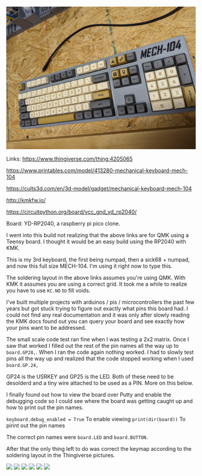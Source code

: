 ![Grey 3d printed keyboard mech-104](/keyboards/mech104/mech104.jpg)


Links:
https://www.thingiverse.com/thing:4205065

https://www.printables.com/model/413280-mechanical-keyboard-mech-104

https://cults3d.com/en/3d-model/gadget/mechanical-keyboard-mech-104

http://kmkfw.io/

https://circuitpython.org/board/vcc_gnd_yd_rp2040/

Board: YD-RP2040, a raspberry pi pico clone. 

I went into this build not realizing that the above links are for QMK using a Teensy board. I thought it would be an easy build using the RP2040 with KMK. 

This is my 3rd keyboard, the first being numpad, then a sick68 + numpad, and now this full size MECH-104. I'm using it right now to type this. 

The soldering layout in the above links assumes you're using QMK. With KMK it assumes you are using a correct grid. It took me a while to realize you have to use ```KC.NO``` to fill voids. 

I've built multiple projects with arduinos / pis / microcontrollers the past few years but got stuck trying to figure out exactly what pins this board had. I could not find any real documentation and it was only after slowly reading the KMK docs found out you can query your board and see exactly how your pins want to be addressed. 

The small scale code test ran fine when I was testing a 2x2 matrix. Once I saw that worked I filled out the rest of the pin names all the way up to ```board.GP28,```. When I ran the code again nothing worked. I had to slowly test pins all the way up and realized that the code stopped working when I used ```board.GP.24,```

GP24 is the USRKEY and GP25 is the LED. Both of these need to be desolderd and a tiny wire attached to be used as a PIN. More on this below. 

I finally found out how to view the board over Putty and enable the debugging code so I could see where the board was getting caught up and how to print out the pin names. 

```keyboard.debug_enabled = True``` To enable viewing 
```print(dir(board))``` To pirint out the pin names

The correct pin names were ```board.LED``` and ```board.BUTTON```.

After that the only thing left to do was correct the keymap according to the soldering layout in the Thingiverse pictures. 



![](/keyboards/mech104/yd-rp2040pinout.jpg)
![](/keyboards/mech104/back.jpg)
![](/keyboards/mech104/backwire1.jpg)
![](/keyboards/mech104/backwire2.jpg)
![](/keyboards/mech104/board1.jpg)
![](/keyboards/mech104/board2.jpg)